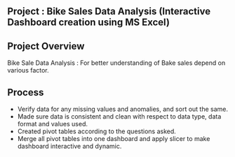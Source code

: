 ## Project :  Bike Sales Data Analysis (Interactive Dashboard creation using MS Excel)

## **Project Overview**

Bike Sale Data Analysis :
               For better understanding of Bake sales depend on various factor.


## **Process**

- Verify data for any missing values and anomalies, and sort out the same.
- Made sure data is consistent and clean with respect to data type, data format and values used.
- Created pivot tables according to the questions asked.
- Merge all pivot tables into one dashboard and apply slicer to make dashboard interactive and dynamic.



